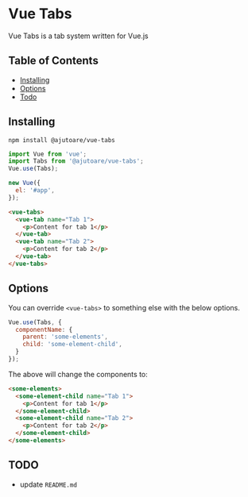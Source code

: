 # Vue Tabs

Vue Tabs is a tab system written for Vue.js

## Table of Contents

- [Installing](#installing)
- [Options](#options)
- [Todo](#todo)

## Installing

`npm install @ajutoare/vue-tabs`

```javascript
import Vue from 'vue';
import Tabs from '@ajutoare/vue-tabs';
Vue.use(Tabs);

new Vue({
  el: '#app',
});
```

```html
<vue-tabs>
  <vue-tab name="Tab 1">
    <p>Content for tab 1</p>
  </vue-tab>
  <vue-tab name="Tab 2">
    <p>Content for tab 2</p>
  </vue-tab>
</vue-tabs>
```

## Options

You can override `<vue-tabs>` to something else with the below options.

```javascript
Vue.use(Tabs, {
  componentName: {
    parent: 'some-elements',
    child: 'some-element-child',
  }
});
```

The above will change the components to:

```html
<some-elements>
  <some-element-child name="Tab 1">
    <p>Content for tab 1</p>
  </some-element-child>
  <some-element-child name="Tab 2">
    <p>Content for tab 2</p>
  </some-element-child>
</some-elements>
```

## TODO

- update `README.md`
